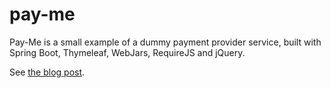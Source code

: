 # pay-me

Pay-Me is a small example of a dummy payment provider service, built with
Spring Boot, Thymeleaf, WebJars, RequireJS and jQuery.

See [the blog post](http://jstaffans.github.io/2015/03/16/spring-boot.html).
